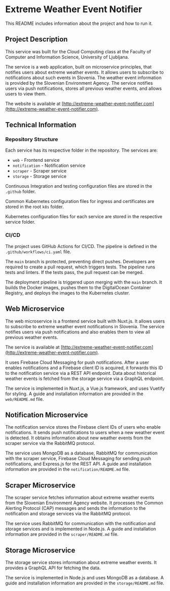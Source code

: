 # Extreme Weather Event Notifier

This README includes information about the project and how to run it.

## Project Description

This service was built for the Cloud Computing class at the Faculty of Computer and Information Science, University of Ljubljana.

The service is a web application, built on microservice principles, that notifies users about extreme weather events. It allows users to subscribe to notifications about such events in Slovenia. The weather event information is provided by the Slovenian Environment Agency. The service notifies users via push notifications, stores all previous weather events, and allows users to view them.

The website is available at [http://extreme-weather-event-notifier.com](http://extreme-weather-event-notifier.com).

## Technical Information

### Repository Structure

Each service has its respective folder in the repository. The services are:
- `web` - Frontend service
- `notification` - Notification service
- `scraper` - Scraper service
- `storage` - Storage service

Continuous Integration and testing configuration files are stored in the `.github` folder.

Common Kubernetes configuration files for ingress and certificates are stored in the root `k8s` folder.

Kubernetes configuration files for each service are stored in the respective service folder.

### CI/CD

The project uses GitHub Actions for CI/CD. The pipeline is defined in the `.github/workflows/ci.yaml` file.

The `main` branch is protected, preventing direct pushes. Developers are required to create a pull request, which triggers tests. The pipeline runs tests and linters. If the tests pass, the pull request can be merged.

The deployment pipeline is triggered upon merging with the `main` branch. It builds the Docker images, pushes them to the DigitalOcean Container Registry, and deploys the images to the Kubernetes cluster.

## Web Microservice

The web microservice is a frontend service built with Nuxt.js. It allows users to subscribe to extreme weather event notifications in Slovenia. The service notifies users via push notifications and also enables them to view all previous weather events.

The service is available at [http://extreme-weather-event-notifier.com](http://extreme-weather-event-notifier.com).

It uses Firebase Cloud Messaging for push notifications. After a user enables notifications and a Firebase client ID is acquired, it forwards this ID to the notification service via a REST API endpoint. Data about historical weather events is fetched from the storage service via a GraphQL endpoint.

The service is implemented in Nuxt.js, a Vue.js framework, and uses Vuetify for styling. A guide and installation information are provided in the `web/README.md` file.

## Notification Microservice

The notification service stores the Firebase client IDs of users who enable notifications. It sends push notifications to users when a new weather event is detected. It obtains information about new weather events from the scraper service via the RabbitMQ protocol.

The service uses MongoDB as a database, RabbitMQ for communication with the scraper service, Firebase Cloud Messaging for sending push notifications, and Express.js for the REST API. A guide and installation information are provided in the `notification/README.md` file.

## Scraper Microservice

The scraper service fetches information about extreme weather events from the Slovenian Environment Agency website. It processes the Common Alerting Protocol (CAP) messages and sends the information to the notification and storage services via the RabbitMQ protocol.

The service uses RabbitMQ for communication with the notification and storage services and is implemented in Node.js. A guide and installation information are provided in the `scraper/README.md` file.

## Storage Microservice

The storage service stores information about extreme weather events. It provides a GraphQL API for fetching the data.

The service is implemented in Node.js and uses MongoDB as a database. A guide and installation information are provided in the `storage/README.md` file.
